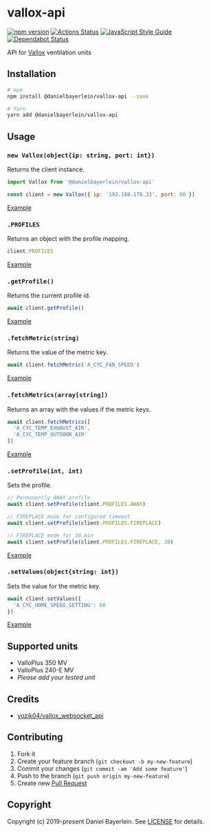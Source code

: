 # vallox-api

[![npm version](https://badge.fury.io/js/%40danielbayerlein%2Fvallox-api.svg)](https://badge.fury.io/js/%40danielbayerlein%2Fvallox-api)
[![Actions Status](https://github.com/danielbayerlein/vallox-api/workflows/CI/badge.svg)](https://github.com/danielbayerlein/vallox-api/actions)
[![JavaScript Style Guide](https://img.shields.io/badge/code_style-standard-brightgreen.svg)](https://standardjs.com)
[![Dependabot Status](https://api.dependabot.com/badges/status?host=github&repo=danielbayerlein/vallox-api)](https://dependabot.com)

API for [Vallox](https://www.vallox.com) ventilation units

## Installation

```bash
# npm
npm install @danielbayerlein/vallox-api --save

# Yarn
yarn add @danielbayerlein/vallox-api
```

## Usage

### `new Vallox(object{ip: string, port: int})`

Returns the client instance.

```javascript
import Vallox from '@danielbayerlein/vallox-api'

const client = new Vallox({ ip: '192.168.178.33', port: 80 })
```

[Example](./examples/getProfile.js)

### `.PROFILES`

Returns an object with the profile mapping.

```javascript
client.PROFILES
```

[Example](./examples/getProfile.js)

### `.getProfile()`

Returns the current profile id.

```javascript
await client.getProfile()
```

[Example](./examples/getProfile.js)

### `.fetchMetric(string)`

Returns the value of the metric key.

```javascript
await client.fetchMetric('A_CYC_FAN_SPEED')
```

[Example](./examples/fetchMetric.js)

### `.fetchMetrics(array[string])`

Returns an array with the values if the metric keys.

```javascript
await client.fetchMetrics([
  'A_CYC_TEMP_EXHAUST_AIR',
  'A_CYC_TEMP_OUTDOOR_AIR'
])
```

[Example](./examples/fetchMetrics.js)

### `.setProfile(int, int)`

Sets the profile.

```javascript
// Permanently AWAY profile
await client.setProfile(client.PROFILES.AWAY)

// FIREPLACE mode for configured timeout
await client.setProfile(client.PROFILES.FIREPLACE)

// FIREPLACE mode for 30 min
await client.setProfile(client.PROFILES.FIREPLACE, 30)
```

[Example](./examples/setProfile.js)

### `.setValues(object{string: int})`

Sets the value for the metric key.

```javascript
await client.setValues({
  'A_CYC_HOME_SPEED_SETTING': 60
})
```

[Example](./examples/setValues.js)

## Supported units

* ValloPlus 350 MV
* ValloPlus 240-E MV
* _Please add your tested unit_

## Credits

* [yozik04/vallox_websocket_api](https://github.com/yozik04/vallox_websocket_api)

## Contributing

1. Fork it
2. Create your feature branch (`git checkout -b my-new-feature`)
3. Commit your changes (`git commit -am 'Add some feature'`)
4. Push to the branch (`git push origin my-new-feature`)
5. Create new [Pull Request](../../pull/new/master)

## Copyright

Copyright (c) 2019-present Daniel Bayerlein. See [LICENSE](./LICENSE.md) for details.
